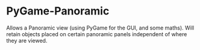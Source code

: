 # PyGame-Panoramic
Allows a Panoramic view (using PyGame for the GUI, and some maths). Will retain objects placed on certain panoramic panels independent of where they are viewed.
